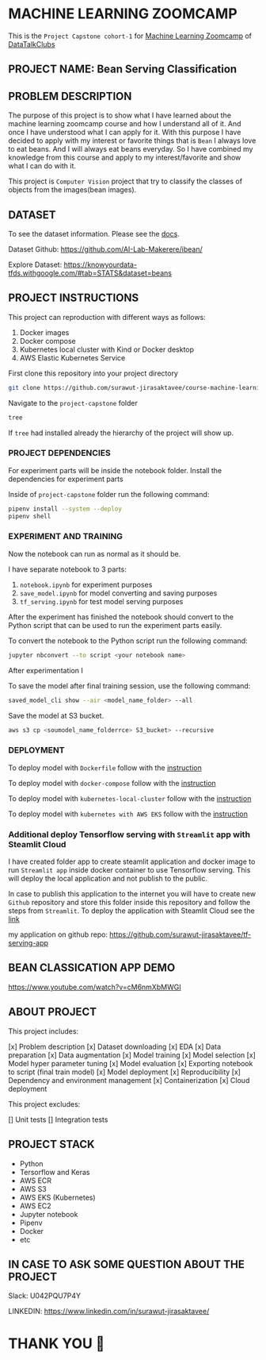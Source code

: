 # MACHINE LEARNING ZOOMCAMP

This is the `Project Capstone cohort-1` for [Machine Learning Zoomcamp]() of [DataTalkClubs]()

## PROJECT NAME: Bean Serving Classification

## PROBLEM DESCRIPTION

The purpose of this project is to show what I have learned about the machine learning zoomcamp course and how I understand all of it. And once I have understood what I can apply for it. With this purpose I have decided to apply with my interest or favorite things that is `Bean` I always love to eat beans. And I will always eat beans everyday. So I have combined my knowledge from this course and apply to my interest/favorite and show what I can do with it. 

This project is `Computer Vision` project that try to classify the classes of objects from the images(bean images).

## DATASET

To see the dataset information. Please see the [docs](https://www.tensorflow.org/datasets/catalog/beans).

Dataset Github: https://github.com/AI-Lab-Makerere/ibean/

Explore Dataset: https://knowyourdata-tfds.withgoogle.com/#tab=STATS&dataset=beans

## PROJECT INSTRUCTIONS

This project can reproduction with different ways as follows:

1. Docker images
2. Docker compose
3. Kubernetes local cluster with Kind or Docker desktop
4. AWS Elastic Kubernetes Service

First clone this repository into your project directory

```bash
git clone https://github.com/surawut-jirasaktavee/course-machine-learning-zoomcamp.git
```

Navigate to the `project-capstone` folder

```bash
tree
```

If `tree` had installed already the hierarchy of the project will show up.

### PROJECT DEPENDENCIES

For experiment parts will be inside the notebook folder. Install the dependencies for experiment parts

Inside of `project-capstone` folder run the following command:

```bash
pipenv install --system --deploy
pipenv shell
```

### EXPERIMENT AND TRAINING

Now the notebook can run as normal as it should be.

I have separate notebook to 3 parts:

1. `notebook.ipynb` for experiment purposes
2. `save_model.ipynb` for model converting and saving purposes
3. `tf_serving.ipynb` for test model serving purposes

After the experiment has finished the notebook should convert to the Python script that can be used to run the experiment parts easily.

To convert the notebook to the Python script run the following command:

```bash
jupyter nbconvert --to script <your notebook name>
```

After experimentation I

To save the model after final training session, use the following command:

```bash
saved_model_cli show --air <model_name_folder> --all
```

Save the model at S3 bucket.

```bash
aws s3 cp <soumodel_name_folderrce> S3_bucket> --recursive
```

### DEPLOYMENT

To deploy model with `Dockerfile` follow with the [instruction]()

To deploy model with `docker-compose` follow with the [instruction]()

To deploy model with `kubernetes-local-cluster` follow with the [instruction]()

To deploy model with `kubernetes with AWS EKS` follow with the [instruction]()

### Additional deploy Tensorflow serving with `Streamlit` app with Steamlit Cloud

I have created folder app to create steamlit application and docker image to run `Streamlit app` inside docker container to use Tensorflow serving. This will deploy the local application and not publish to the public.

In case to publish this application to the internet you will have to create new `Github` repository and store this folder inside this repository and follow the steps from `Streamlit`. To deploy the application with Steamlit Cloud see the [link](https://docs.streamlit.io/streamlit-cloud/get-started/deploy-an-app)

my application on github repo: https://github.com/surawut-jirasaktavee/tf-serving-app

## BEAN CLASSICATION APP DEMO

https://www.youtube.com/watch?v=cM6nmXbMWGI

## ABOUT PROJECT

This project includes:

[x] Problem description
[x] Dataset downloading
[x] EDA
[x] Data preparation
[x] Data augmentation
[x] Model training
[x] Model selection
[x] Model hyper parameter tuning
[x] Model evaluation
[x] Exporting notebook to script (final train model)
[x] Model deployment
[x] Reproducibility
[x] Dependency and environment management
[x] Containerization
[x] Cloud deployment

This project excludes:

[] Unit tests
[] Integration tests

## PROJECT STACK

- Python
- Tersorflow and Keras
- AWS ECR
- AWS S3
- AWS EKS (Kubernetes)
- AWS EC2
- Jupyter notebook
- Pipenv
- Docker
- etc

## IN CASE TO ASK SOME QUESTION ABOUT THE PROJECT

Slack: U042PQU7P4Y

LINKEDIN: https://www.linkedin.com/in/surawut-jirasaktavee/

# THANK YOU 🙏
